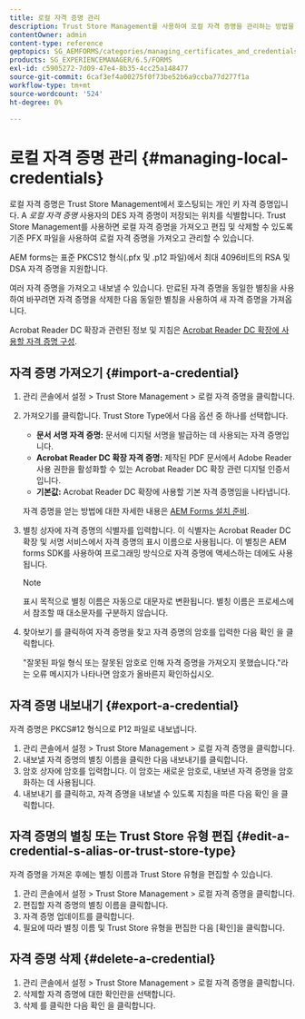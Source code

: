 ```yaml
---
title: 로컬 자격 증명 관리
description: Trust Store Management를 사용하여 로컬 자격 증명을 관리하는 방법을 알아봅니다. AEM forms는 표준 PKCS12 양식에서 RSA 및 DSA 자격 증명을 지원합니다.
contentOwner: admin
content-type: reference
geptopics: SG_AEMFORMS/categories/managing_certificates_and_credentials
products: SG_EXPERIENCEMANAGER/6.5/FORMS
exl-id: c5905272-7d09-47e4-8b35-4cc25a148477
source-git-commit: 6caf3ef4a00275f0f73be52b6a9ccba77d277f1a
workflow-type: tm+mt
source-wordcount: '524'
ht-degree: 0%

---
```


# 로컬 자격 증명 관리 {#managing-local-credentials}

로컬 자격 증명은 Trust Store Management에서 호스팅되는 개인 키 자격 증명입니다. A *로컬 자격 증명* 사용자의 DES 자격 증명이 저장되는 위치를 식별합니다. Trust Store Management를 사용하면 로컬 자격 증명을 가져오고 편집 및 삭제할 수 있도록 기존 PFX 파일을 사용하여 로컬 자격 증명을 가져오고 관리할 수 있습니다.

AEM forms는 표준 PKCS12 형식(.pfx 및 .p12 파일)에서 최대 4096비트의 RSA 및 DSA 자격 증명을 지원합니다.

여러 자격 증명을 가져오고 내보낼 수 있습니다. 만료된 자격 증명을 동일한 별칭을 사용하여 바꾸려면 자격 증명을 삭제한 다음 동일한 별칭을 사용하여 새 자격 증명을 가져옵니다.

Acrobat Reader DC 확장과 관련된 정보 및 지침은 [Acrobat Reader DC 확장에 사용할 자격 증명 구성](/help/forms/using/admin-help/configuring-credentials-acrobat-reader-dc.md#configuring-credentials-for-use-with-acrobat-reader-dc-extensions).

## 자격 증명 가져오기 {#import-a-credential}

1. 관리 콘솔에서 설정 > Trust Store Management > 로컬 자격 증명을 클릭합니다.
1. 가져오기를 클릭합니다. Trust Store Type에서 다음 옵션 중 하나를 선택합니다.

   * **문서 서명 자격 증명:** 문서에 디지털 서명을 발급하는 데 사용되는 자격 증명입니다.
   * **Acrobat Reader DC 확장 자격 증명:** 제작된 PDF 문서에서 Adobe Reader 사용 권한을 활성화할 수 있는 Acrobat Reader DC 확장 관련 디지털 인증서입니다.
   * **기본값:** Acrobat Reader DC 확장에 사용할 기본 자격 증명임을 나타냅니다.

   자격 증명을 얻는 방법에 대한 자세한 내용은 [AEM Forms 설치 준비](https://helpx.adobe.com/pdf/aem-forms/6-3/prepare-install-single-server.pdf).

1. 별칭 상자에 자격 증명의 식별자를 입력합니다. 이 식별자는 Acrobat Reader DC 확장 및 서명 서비스에서 자격 증명의 표시 이름으로 사용됩니다. 이 별칭은 AEM forms SDK를 사용하여 프로그래밍 방식으로 자격 증명에 액세스하는 데에도 사용됩니다.

   >[!NOTE]
   >
   >표시 목적으로 별칭 이름은 자동으로 대문자로 변환됩니다. 별칭 이름은 프로세스에서 참조할 때 대소문자를 구분하지 않습니다.

1. 찾아보기 를 클릭하여 자격 증명을 찾고 자격 증명의 암호를 입력한 다음 확인 을 클릭합니다.

   &quot;잘못된 파일 형식 또는 잘못된 암호로 인해 자격 증명을 가져오지 못했습니다.&quot;라는 오류 메시지가 나타나면 암호가 올바른지 확인하십시오.

## 자격 증명 내보내기 {#export-a-credential}

자격 증명은 PKCS#12 형식으로 P12 파일로 내보냅니다.

1. 관리 콘솔에서 설정 > Trust Store Management > 로컬 자격 증명을 클릭합니다.
1. 내보낼 자격 증명의 별칭 이름을 클릭한 다음 내보내기를 클릭합니다.
1. 암호 상자에 암호를 입력합니다. 이 암호는 새로운 암호로, 내보낸 자격 증명을 암호화하는 데 사용됩니다.
1. 내보내기 를 클릭하고, 자격 증명을 내보낼 수 있도록 지침을 따른 다음 확인 을 클릭합니다.

## 자격 증명의 별칭 또는 Trust Store 유형 편집 {#edit-a-credential-s-alias-or-trust-store-type}

자격 증명을 가져온 후에는 별칭 이름과 Trust Store 유형을 편집할 수 있습니다.

1. 관리 콘솔에서 설정 > Trust Store Management > 로컬 자격 증명을 클릭합니다.
1. 편집할 자격 증명의 별칭 이름을 클릭합니다.
1. 자격 증명 업데이트를 클릭합니다.
1. 필요에 따라 별칭 이름 및 Trust Store 유형을 편집한 다음 [확인]을 클릭합니다.

## 자격 증명 삭제 {#delete-a-credential}

1. 관리 콘솔에서 설정 > Trust Store Management > 로컬 자격 증명을 클릭합니다.
1. 삭제할 자격 증명에 대한 확인란을 선택합니다.
1. 삭제 를 클릭한 다음 확인 을 클릭합니다.
